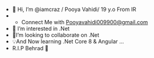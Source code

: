 - 👋 Hi, I’m @iamcraz / Pooya Vahidi/ 19 y.o From IR
- * Connect Me with Pooyavahidi009900@gmail.com
- 👀 I’m interested in .Net
- 🔎I’m looking to collaborate on .Net
- 💡And Now learning .Net Core 8 & Angular ...
- R.I.P Behrad 🖤
<!---
iamcraz/iamcraz is a ✨ special ✨ repository because its `README.md` (this file) appears on your GitHub profile.
You can click the Preview link to take a look at your changes.
--->
